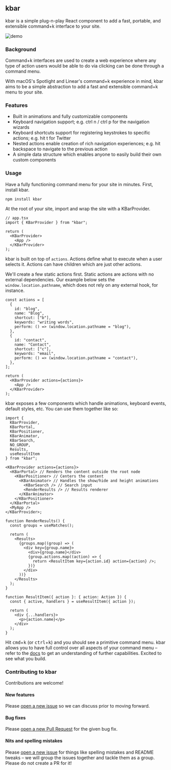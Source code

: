 ## kbar

kbar is a simple plug-n-play React component to add a fast, portable, and extensible command+k interface to your site.

![demo](https://user-images.githubusercontent.com/12195101/134022553-af4a29e9-0a3d-40f1-9254-3bd9673f3401.gif)

### Background

Command+k interfaces are used to create a web experience where any type of action users would be able to do via clicking can be done through a command menu.

With macOS's Spotlight and Linear's command+k experience in mind, kbar aims to be a simple
abstraction to add a fast and extensible command+k menu to your site.

### Features

- Built in animations and fully customizable components
- Keyboard navigation support; e.g. ctrl n / ctrl p for the navigation wizards
- Keyboard shortcuts support for registering keystrokes to specific actions; e.g. hit t for Twitter
- Nested actions enable creation of rich navigation experiences; e.g. hit backspace to navigate to
  the previous action
- A simple data structure which enables anyone to easily build their own custom components

### Usage

Have a fully functioning command menu for your site in minutes. First, install kbar.

```
npm install kbar
```

At the root of your site, import and wrap the site with a KBarProvider.

```tsx
// app.tsx
import { KBarProvider } from "kbar";

return (
  <KBarProvider>
    <App />
  </KBarProvider>
);
```

kbar is built on top of `actions`. Actions define what to execute when a user selects it. Actions can have children which are just other actions.

We'll create a few static actions first. Static actions are actions with no external dependencies. Our example below sets the `window.location.pathname`, which does not rely on any
external hook, for instance.

```tsx
const actions = [
  {
    id: "blog",
    name: "Blog",
    shortcut: ["b"],
    keywords: "writing words",
    perform: () => (window.location.pathname = "blog"),
  },
  {
    id: "contact",
    name: "Contact",
    shortcut: ["c"],
    keywords: "email",
    perform: () => (window.location.pathname = "contact"),
  },
];

return (
  <KBarProvider actions={actions}>
    <App />
  </KBarProvider>
);
```

kbar exposes a few components which handle animations, keyboard events, default styles, etc. You can use them together like so:

```tsx
import {
  KBarProvider,
  KBarPortal,
  KBarPositioner,
  KBarAnimator,
  KBarSearch,
  NO_GROUP,
  Results,
  useResultItem
} from "kbar";

<KBarProvider actions={actions}>
  <KBarPortal> // Renders the content outside the root node
    <KBarPositioner> // Centers the content
      <KBarAnimator> // Handles the show/hide and height animations
        <KBarSearch /> // Search input
        <RenderResults /> // Results renderer
      </KBarAnimator>
    </KBarPositioner>
  </KBarPortal>
  <MyApp />
</KBarProvider>;

function RenderResults() {
  const groups = useMatches();

  return (
    <Results>
      {groups.map((group) => (
        <div key={group.name}>
          <div>{group.name}</div>
          {group.actions.map((action) => {
            return <ResultItem key={action.id} action={action} />;
          })}
        </div>
      ))}
    </Results>
  );
}

function ResultItem({ action }: { action: Action }) {
  const { active, handlers } = useResultItem({ action });

  return (
    <div {...handlers}>
      <p>{action.name}</p>
    </div>
  );
}
```

Hit <kbd>cmd</kbd>+<kbd>k</kbd> (or <kbd>ctrl</kbd>+<kbd>k</kbd>) and you should see a primitive command menu. kbar allows you to have full control over all
aspects of your command menu – refer to the <a href="https://kbar.vercel.app/docs">docs</a> to get
an understanding of further capabilities. Excited to see what you build.

### Contributing to kbar

Contributions are welcome!

#### New features

Please [open a new issue](https://github.com/timc1/kbar/issues) so we can discuss prior to moving
forward.

#### Bug fixes

Please [open a new Pull Request](https://github.com/timc1/kbar/pulls) for the given bug fix.

#### Nits and spelling mistakes

Please [open a new issue](https://github.com/timc1/kbar/issues) for things like spelling mistakes
and README tweaks – we will group the issues together and tackle them as a group. Please do not
create a PR for it!
